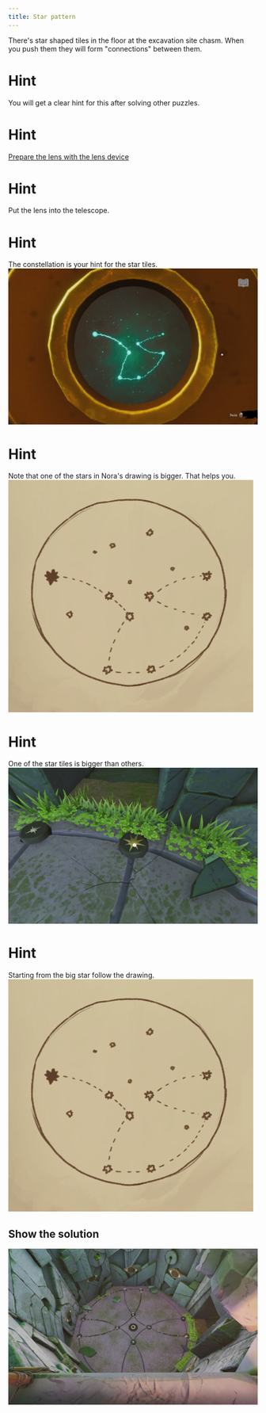 ```yaml
---
title: Star pattern
---
```


There's star shaped tiles in the floor at the excavation site chasm. When you push them they will form "connections" between them.

# Hint
You will get a clear hint for this after solving other puzzles.

# Hint
[Prepare the lens with the lens device](03-lens-device.md)

# Hint
Put the lens into the telescope.

# Hint
The constellation is your hint for the star tiles.
![Constellation](constellation.jpg)

# Hint
Note that one of the stars in Nora's drawing is bigger. That helps you.
![Constellation drawing](constellation_drawing.jpg)

# Hint
One of the star tiles is bigger than others.
![Bigger star tile](bigger_star.jpg)

# Hint
Starting from the big star follow the drawing.
![Constellation drawing](constellation_drawing.jpg)

## Show the solution
![Correct stars](correct_stars.jpg)
